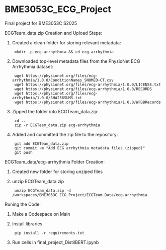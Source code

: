 # BME3053C_ECG_Project
Final project for BME3053C S2025

ECGTeam_data.zip Creation and Upload Steps:
1. Created a clean folder for storing relevant metadata: 
        
        mkdir -p ecg-arrhythmia && cd ecg-arrhythmia
2. Downloaded top-level metadata files from the PhysioNet ECG Arrhythmia dataset: 

        wget https://physionet.org/files/ecg-arrhythmia/1.0.0/ConditionNames_SNOMED-CT.csv
        wget https://physionet.org/files/ecg-arrhythmia/1.0.0/LICENSE.txt
        wget https://physionet.org/files/ecg-arrhythmia/1.0.0/RECORDS
        wget https://physionet.org/files/ecg-arrhythmia/1.0.0/SHA256SUMS.txt
        wget https://physionet.org/files/ecg-arrhythmia/1.0.0/WFDBRecords
3. Zipped the folder into ECGTeam_data.zip:

        cd ..
        zip -r ECGTeam_data.zip ecg-arrhythmia
4. Added and committed the zip file to the repository: 
        
        git add ECGTeam_data.zip
        git commit -m "Add ECG arrhythmia metadata files (zipped)"
        git push

ECGTeam_data/ecg-arrhythmia Folder Creation:
1. Created new folder for storing unziped files
2. unzip ECGTeam_data.zip

        unzip ECGTeam_data.zip -d /workspaces/BME3053C_ECG_Project/ECGTeam_Data/ecg-arrhythmia

Runing the Code:
1. Make a Codespace on Main
2. Install libraries

        pip install -r requirements.txt
3. Run cells in final_project_DistilBERT.ipynb
